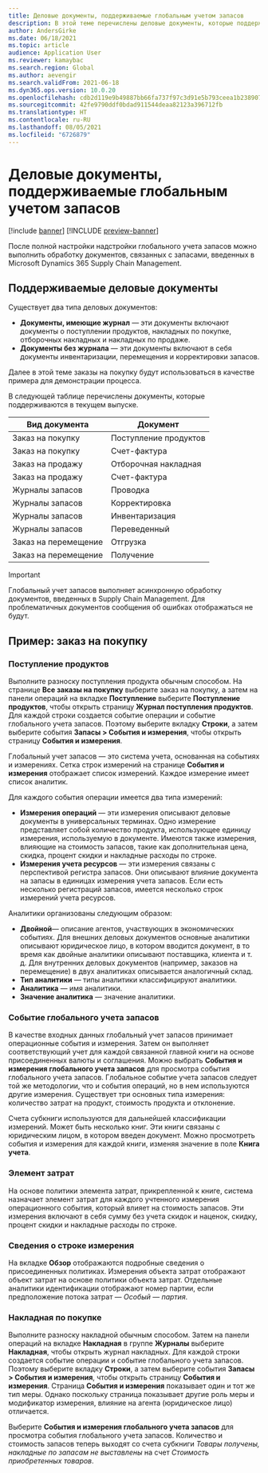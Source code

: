 ```yaml
---
title: Деловые документы, поддерживаемые глобальным учетом запасов
description: В этой теме перечислены деловые документы, которые поддерживаются глобальным учетом запасов. В ней также предоставлен подробный пример для документов заказа на покупку.
author: AndersGirke
ms.date: 06/18/2021
ms.topic: article
audience: Application User
ms.reviewer: kamaybac
ms.search.region: Global
ms.author: aevengir
ms.search.validFrom: 2021-06-18
ms.dyn365.ops.version: 10.0.20
ms.openlocfilehash: cdb2d119e9b49887bb66fa737f97c3d91e5b793ceea1b2389072a02b5c463ba9
ms.sourcegitcommit: 42fe9790ddf0bdad911544deaa82123a396712fb
ms.translationtype: HT
ms.contentlocale: ru-RU
ms.lasthandoff: 08/05/2021
ms.locfileid: "6726879"
---
```

# <a name="business-documents-supported-by-global-inventory-accounting"></a>Деловые документы, поддерживаемые глобальным учетом запасов

[!include [banner](../includes/banner.md)]
[!INCLUDE [preview-banner](../includes/preview-banner.md)]

После полной настройки надстройки глобального учета запасов можно выполнить обработку документов, связанных с запасами, введенных в Microsoft Dynamics 365 Supply Chain Management.

## <a name="supported-business-documents"></a>Поддерживаемые деловые документы

Существует два типа деловых документов:

- **Документы, имеющие журнал** — эти документы включают документы о поступлении продуктов, накладных по покупке, отборочных накладных и накладных по продаже.
- **Документы без журнала** — эти документы включают в себя документы инвентаризации, перемещения и корректировки запасов.

Далее в этой теме заказы на покупку будут использоваться в качестве примера для демонстрации процесса.

В следующей таблице перечислены документы, которые поддерживаются в текущем выпуске.

| Вид документа      | Документ        |
|--------------------|-----------------|
| Заказ на покупку     | Поступление продуктов |
| Заказ на покупку     | Счет-фактура         |
| Заказ на продажу        | Отборочная накладная    |
| Заказ на продажу        | Счет-фактура         |
| Журналы запасов | Проводка        |
| Журналы запасов | Корректировка      |
| Журналы запасов | Инвентаризация        |
| Журналы запасов | Переведенный        |
| Заказ на перемещение     | Отгрузка        |
| Заказ на перемещение     | Получение         |

> [!IMPORTANT]
> Глобальный учет запасов выполняет асинхронную обработку документов, введенных в Supply Chain Management. Для проблематичных документов сообщения об ошибках отображаться не будут.

## <a name="example-purchase-order"></a>Пример: заказ на покупку

### <a name="product-receipt"></a>Поступление продуктов

Выполните разноску поступления продукта обычным способом. На странице **Все заказы на покупку** выберите заказ на покупку, а затем на панели операций на вкладке **Поступление** выберите **Поступление продуктов**, чтобы открыть страницу **Журнал поступления продуктов**. Для каждой строки создается событие операции и событие глобального учета запасов. Поэтому выберите вкладку **Строки**, а затем выберите события **Запасы \> События и измерения**, чтобы открыть страницу **События и измерения**.

Глобальный учет запасов — это система учета, основанная на событиях и измерениях. Сетка строк измерений на странице **События и измерения** отображает список измерений. Каждое измерение имеет список аналитик.

Для каждого события операции имеется два типа измерений:

- **Измерения операций** — эти измерения описывают деловые документы в универсальных терминах. Одно измерение представляет собой количество продукта, использующее единицу измерения, используемую в документе. Имеются также измерения, влияющие на стоимость запасов, такие как дополнительная цена, скидка, процент скидки и накладные расходы по строке.
- **Измерения учета ресурсов** — эти измерения связаны с перспективой регистра запасов. Они описывают влияние документа на запасы в единицах измерения учета запасов. Если есть несколько регистраций запасов, имеется несколько строк измерений учета ресурсов.

Аналитики организованы следующим образом:

- **Двойной**— описание агентов, участвующих в экономических событиях. Для внешних деловых документов основные аналитики описывают юридическое лицо, в котором вводится документ, в то время как двойные аналитики описывают поставщика, клиента и т. д. Для внутренних деловых документов (например, заказов на перемещение) в двух аналитиках описывается аналогичный склад.
- **Тип аналитики** — типы аналитики классифицируют аналитики.
- **Аналитика** — имя аналитики.
- **Значение аналитика** — значение аналитики.

### <a name="global-inventory-accounting-event"></a>Событие глобального учета запасов

В качестве входных данных глобальный учет запасов принимает операционные события и измерения. Затем он выполняет соответствующий учет для каждой связанной главной книги на основе присоединенных валюты и соглашения. Можно выбрать **События и измерения глобального учета запасов** для просмотра события глобального учета запасов. Глобальное событие учета запасов следует той же методологии, что и события операций, но в нем используются другие измерения. Существует три основных типа измерения: количество затрат на продукт, стоимость продукта и отклонение.

Счета субкниги используются для дальнейшей классификации измерений. Может быть несколько книг. Эти книги связаны с юридическим лицом, в котором введен документ. Можно просмотреть события и измерения для каждой книги, изменяя значение в поле **Книга учета**.

### <a name="cost-element"></a>Элемент затрат

На основе политики элемента затрат, прикрепленной к книге, система назначает элемент затрат для каждого учтенного измерения операционного события, который влияет на стоимость запасов. Эти измерения включают в себя сумму без учета скидок и наценок, скидку, процент скидки и накладные расходы по строке.

### <a name="measurement-line-details"></a>Сведения о строке измерения

На вкладке **Обзор** отображаются подробные сведения о присоединенных политиках. Измерения объекта затрат отображают объект затрат на основе политики объекта затрат. Отдельные аналитики идентификации отображают номер партии, если предположение потока затрат — *Особый — партия*.

### <a name="purchase-invoice"></a>Накладная по покупке 

Выполните разноску накладной обычным способом. Затем на панели операций на вкладке **Накладная** в группе **Журналы** выберите **Накладная**, чтобы открыть журнал накладных. Для каждой строки создается событие операции и событие глобального учета запасов. Поэтому выберите вкладку **Строки**, а затем выберите события **Запасы \> События и измерения**, чтобы открыть страницу **События и измерения**. Страница **События и измерения** показывает один и тот же тип меры. Однако поскольку страница показывает другие роль меры и модификатор измерения, влияние на агента (юридическое лицо) отличается.

Выберите **События и измерения глобального учета запасов** для просмотра события глобального учета запасов. Количество и стоимость запасов теперь выходят со счета субкниги *Товары получены, накладные по запасам не выставлены* на счет *Стоимость приобретенных товаров*.
